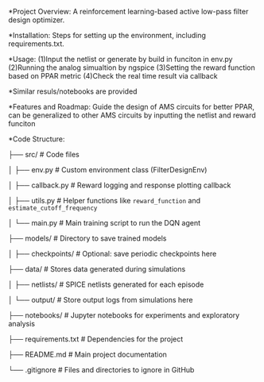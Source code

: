 *Project Overview: A reinforcement learning-based active low-pass filter design optimizer.

*Installation: Steps for setting up the environment, including requirements.txt.

*Usage: 
(1)Input the netlist or generate by build in funciton in env.py
(2)Running the analog simualtion by ngspice
(3)Setting the reward function based on PPAR metric
(4)Check the real time result via callback

*Similar resuls/notebooks are provided

*Features and Roadmap: Guide the design of AMS circuits for better PPAR, can be generalized to other AMS circuits by inputting the netlist and reward funciton

*Code Structure: 

├── src/                     # Code files

  │   ├── env.py               # Custom environment class (FilterDesignEnv)
  
  │   ├── callback.py          # Reward logging and response plotting callback
  
  │   ├── utils.py             # Helper functions like `reward_function` and `estimate_cutoff_frequency`
  
  │   └── main.py              # Main training script to run the DQN agent

├── models/                  # Directory to save trained models

  │   ├── checkpoints/         # Optional: save periodic checkpoints here

├── data/                    # Stores data generated during simulations

  │   ├── netlists/            # SPICE netlists generated for each episode

  │   └── output/              # Store output logs from simulations here

├── notebooks/               # Jupyter notebooks for experiments and exploratory analysis

├── requirements.txt         # Dependencies for the project

├── README.md                # Main project documentation

└── .gitignore               # Files and directories to ignore in GitHub

